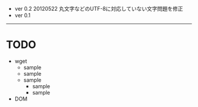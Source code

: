+ ver 0.2 20120522 丸文字などのUTF-8に対応していない文字問題を修正
+ ver 0.1

--------

# TODO
+ wget
  + sample
  + sample
  + sample
    + sample
    + sample
+ DOM
